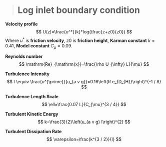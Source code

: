> #  Log inlet boundary condition

**Velocity profile**
$$
U(z)=\frac{u^*}{k}*log(\frac{z+z0}{z0})
$$
Where $u^*$  is **friction velocity**, $z0$  is **friction height**, **Karman constant** $k=0.41$, **Model constant**  $C_{\mu}=0.09$.



**Reynolds number**
$$
\mathrm{Re}_{\mathrm{x}}=\frac{\rho U_{\infty} L}{\mu}
$$

**Turbulence Intensity**
$$
I \equiv \frac{u^{\prime}}{u_{a v g}}=0.16\left(R e_{D_{H}}\right)^{-1 / 8}
$$

**Turbulence Length Scale**
$$
\ell=\frac{0.07 L}{C_{\mu}^{3 / 4}}
$$

**Turbulent Kinetic Energy**  
$$
k=\frac{3}{2}\left(u_{a v g} I\right)^{2}
$$

**Turbulent Dissipation Rate**   
$$
\varepsilon=\frac{k^{3 / 2}}{l}
$$

